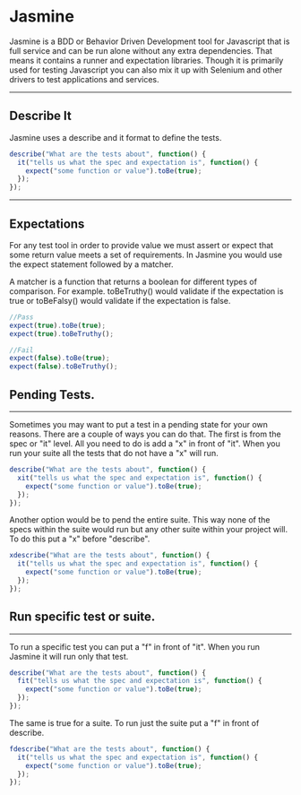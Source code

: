 # Jasmine

Jasmine is a BDD or Behavior Driven Development tool for Javascript that is full
service and can be run alone without any extra dependencies.  That means it
contains a runner and expectation libraries. Though it is primarily used for
testing Javascript you can also mix it up with Selenium and other drivers to
test applications and services.

---

## Describe It
Jasmine uses a describe and it format to define the tests.

```javascript
describe("What are the tests about", function() {
  it("tells us what the spec and expectation is", function() {
    expect("some function or value").toBe(true);
  });
});
```

---
## Expectations
For any test tool in order to provide value we must assert or expect that some
return value meets a set of requirements.  In Jasmine you would use the expect
statement followed by a matcher.

A matcher is a function that returns a boolean for different types of
comparison. For example.  toBeTruthy() would validate if the expectation is
true or toBeFalsy() would validate if the expectation is false.

```javascript
//Pass
expect(true).toBe(true);
expect(true).toBeTruthy();

//Fail
expect(false).toBe(true);
expect(false).toBeTruthy();
```

## Pending Tests.
---
Sometimes you may want to put a test in a pending state for your own reasons.
There are a couple of ways you can do that.  The first is from the spec or "it"
level.  All you need to do is add a "x" in front of "it".  When you run your
suite all the tests that do not have a "x" will run.

```javascript
describe("What are the tests about", function() {
  xit("tells us what the spec and expectation is", function() {
    expect("some function or value").toBe(true);
  });
});
```

Another option would be to pend the entire suite.  This way none of the specs within the suite would run but any other suite within your project will.  To do this put a "x" before "describe".

```javascript
xdescribe("What are the tests about", function() {
  it("tells us what the spec and expectation is", function() {
    expect("some function or value").toBe(true);
  });
});
```

## Run specific test or suite.
---
To run a specific test you can put a "f" in front of "it".  When you run Jasmine it will run only that test.

```javascript
describe("What are the tests about", function() {
  fit("tells us what the spec and expectation is", function() {
    expect("some function or value").toBe(true);
  });
});
```

The same is true for a suite.  To run just the suite put a "f" in front of describe.

```javascript
fdescribe("What are the tests about", function() {
  it("tells us what the spec and expectation is", function() {
    expect("some function or value").toBe(true);
  });
});
```
